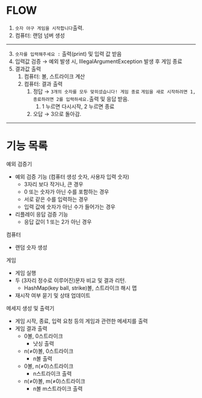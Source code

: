 # FLOW

1. `숫자 야구 게임을 시작합니다`출력.
2. 컴퓨터: 랜덤 넘버 생성

---

3. `숫자를 입력해주세요 :` 출력(print) 및 입력 값 받음
4. 입력값 검증 → 예외 발생 시, IllegalArgumentException 발생 후 게임 종료
5. 결과값 출력
    1. 컴퓨터: 볼, 스트라이크 계산
    2. 컴퓨터: 결과 출력
        1. 정답 → `3개의 숫자를 모두 맞히셨습니다! 게임 종료` `게임을 새로 시작하려면 1, 종료하려면 2를 입력하세요.`출력 및 응답 받음.
            1. 1 누르면 다시시작, 2 누르면 종료
        2. 오답 → 3으로 돌아감.

---

# 기능 목록

예외 검증기

- 예외 검증 기능 (컴퓨터 생성 숫자, 사용자 입력 숫자)
    - 3자리 보다 작거나, 큰 경우
    - 0 또는 숫자가 아닌 수를 포함하는 경우
    - 서로 같은 수를 입력하는 경우
    - 입력 값에 숫자가 아닌 수가 들어가는 경우
- 리플레이 응답 검증 기능
    - 응답 값이 1 또는 2가 아닌 경우

컴퓨터
- 랜덤 숫자 생성

게임
- 게임 실행
- 두 (3자리 정수로 이루어진)문자 비교 및 결과 리턴.
    - HashMap(key ball, strike)볼, 스트라이크 해시 맵
- 재시작 여부 묻기 및 상태 업데이트


메세지 생성 및 출력기
- 게임 시작, 종료, 입력 요청 등의 게임과 관련한 메세지를 출력
- 게임 결과 출력
    - 0볼, 0스트라이크
        - 낫싱 출력
    - n(≠0)볼, 0스트라이크
        - n볼 출력
    - 0볼, n(≠0)스트라이크
        - n스트라이크 출력
    - n(≠0)볼, m(≠0)스트라이크
        - n볼 m스트라이크 출력

